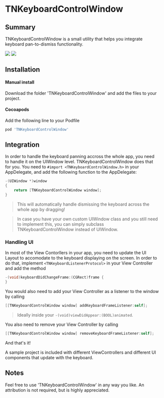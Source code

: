 
# TNKeyboardControlWindow

## Summary
TNKeyboardControlWindow is a small utility that helps you integrate keyboard pan-to-dismiss functionality.

![](https://thumbs.gfycat.com/ImpossibleTestyIndianpalmsquirrel-size_restricted.gif)
![](https://thumbs.gfycat.com/EvilMiserableGrayreefshark-size_restricted.gif)

## Installation

#### Manual install
Download the folder 'TNKeyboardControlWindow' and add the files to your project.

#### Cocoapods
Add the following line to your Podfile
```ruby
pod 'TNKeyboardControlWindow'
```

## Integration
In order to handle the keyboard panning accross the whole app, you need to handle it on the UIWindow level.
TNKeyboardControlWindow does that for you.
You need to `#import <TNKeyboardControlWindow.h>` in your AppDelegate, and add the following function to the AppDelegate:
```objective-c
-(UIWindow *)window
{
	return [TNKeyboardControlWindow window];
}
```
> This will automatically handle dismissing the keyboard across the whole app by dragging!

> In case you have your own custom UIWindow class and you still need to implement this, you can simply subclass TNKeyboardControlWindow instead of UIWindow.

### Handling UI
In most of the View Contorllers in your app, you need to update the UI Layout to accomodate to the keyboard displaying on the screen.
In order to do that, implement `<TNKeyboardListenerProtocol>` in your View Controller and add the method 
```objective-c
-(void)keyboardDidChangeFrame:(CGRect)frame {
}
```

You would also need to add your View Controller as a listener to the window by calling 
```objective-c
[[TNKeyboardControlWindow window] addKeyboardFrameListener:self];
```
> Ideally inside your `-(void)viewDidAppear:(BOOL)animated`. 

You also need to remove your View Controller by calling 
```objective-c
[[TNKeyboardControlWindow window] removeKeyboardFrameListener:self];
```

And that's it!

A sample project is included with different ViewControllers and different UI components that update with the keyboard.

## Notes

Feel free to use 'TNKeyboardControlWindow' in any way you like. An attribution is not required, but is highly appreciated.
